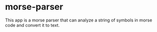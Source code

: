 # morse-parser
This app is a morse parser that can analyze a string of symbols in morse code and convert it to text.

